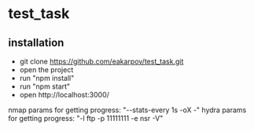 # test_task

## installation
* git clone https://github.com/eakarpov/test_task.git
* open the project
* run "npm install"
* run "npm start"
* open http://localhost:3000/

nmap params for getting progress: "--stats-every 1s -oX -"
hydra params for getting progress: "-l ftp -p 11111111 -e nsr -V"
